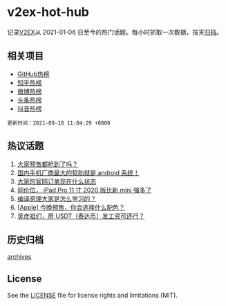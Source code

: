 # v2ex-hot-hub

 记录[V2EX](https://www.v2ex.com/)从 2021-01-06 日至今的热门话题。每小时抓取一次数据，按天[归档](archives)。
 
 ## 相关项目

- [GitHub热榜](https://github.com/snaildev/github-hot-hub)
- [知乎热榜](https://github.com/snaildev/zhihu-hot-hub)
- [微博热榜](https://github.com/snaildev/weibo-hot-hub)
- [头条热榜](https://github.com/snaildev/toutiao-hot-hub)
- [抖音热榜](https://github.com/snaildev/douyin-hot-hub)


 `更新时间：2021-09-18 11:04:29 +0800`

## 热议话题

1. [大家预售都抢到了吗？](https://www.v2ex.com/t/802615)
1. [国内手机厂商最大的软肋就是 android 系统！](https://www.v2ex.com/t/802674)
1. [大家的官网订单现在什么状态](https://www.v2ex.com/t/802632)
1. [同价位， iPad Pro 11 寸 2020 版比新 mini 强多了](https://www.v2ex.com/t/802507)
1. [编译原理大家是怎么学习的？](https://www.v2ex.com/t/802520)
1. [[Apple] 今晚预售，你会选择什么配色？](https://www.v2ex.com/t/802537)
1. [吴彦祖们，用 USDT（泰达币）发工资可还行？](https://www.v2ex.com/t/802503)

## 历史归档

[archives](archives)

## License

See the [LICENSE](LICENSE) file for license rights and limitations (MIT).
